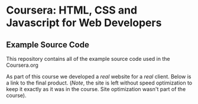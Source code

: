 # Coursera: HTML, CSS and Javascript for Web Developers
## Example Source Code
This repository contains all of the example source code used in the Coursera.org

As part of this course we developed a *real* website for a *real* client. Below is a link to the final product. (*Note*, the site is left without speed optimization to keep it exactly as it was in the course. Site optimization wasn't part of the course).
